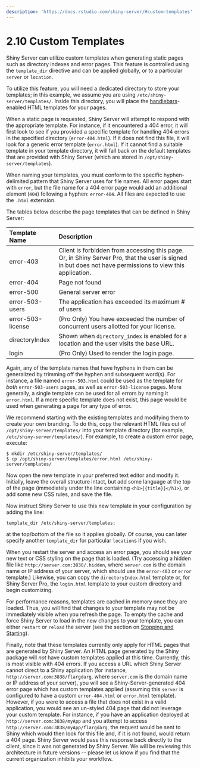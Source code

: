 ```yaml
---
description: 'https://docs.rstudio.com/shiny-server/#custom-templates'
---
```


# 2.10 Custom Templates

Shiny Server can utilize custom templates when generating static pages such as directory indexes and error pages. This feature is controlled using the `template_dir` directive and can be applied globally, or to a particular `server` or `location`.

To utilize this feature, you will need a dedicated directory to store your templates; in this example, we assume you are using `/etc/shiny-server/templates/`. Inside this directory, you will place the [handlebars](http://handlebarsjs.com/)-enabled HTML templates for your pages.

When a static page is requested, Shiny Server will attempt to respond with the appropriate template. For instance, if it encountered a 404 error, it will first look to see if you provided a specific template for handling 404 errors in the specified directory \(`error-404.html`\). If it does not find this file, it will look for a generic error template \(`error.html`\). If it cannot find a suitable template in your template directory, it will fall back on the default templates that are provided with Shiny Server \(which are stored in `/opt/shiny-server/templates`\).

When naming your templates, you must conform to the specific hyphen-delimited pattern that Shiny Server uses for file names. All error pages start with `error`, but the file name for a 404 error page would add an additional element \(`404`\) following a hyphen: `error-404`. All files are expected to use the `.html` extension.

The tables below describe the page templates that can be defined in Shiny Server:

| Template Name | Description |
| :--- | :--- |
| error-403 | Client is forbidden from accessing this page. Or, in Shiny Server Pro, that the user is signed in but does not have permissions to view this application. |
| error-404 | Page not found |
| error-500 | General server error |
| error-503-users | The application has exceeded its maximum \# of users |
| error-503-license | \(Pro Only\) You have exceeded the number of concurrent users allotted for your license. |
| directoryIndex | Shown when `directory_index` is enabled for a location and the user visits the base URL. |
| login | \(Pro Only\) Used to render the login page. |

Again, any of the template names that have hyphens in them can be generalized by trimming off the hyphen and subsequent word\(s\). For instance, a file named `error-503.html` could be used as the template for _both_ `error-503-users` pages, as well as `error-503-license` pages. More generally, a single template can be used for all errors by naming it `error.html`. If a more specific template does not exist, this page would be used when generating a page for any type of error.

We recommend starting with the existing templates and modifying them to create your own branding. To do this, copy the relevant HTML files out of `/opt/shiny-server/templates/` into your template directory \(for example, `/etc/shiny-server/templates/`\). For example, to create a custom error page, execute:

```text
$ mkdir /etc/shiny-server/templates/
$ cp /opt/shiny-server/templates/error.html /etc/shiny-server/templates/
```

Now open the new template in your preferred text editor and modify it. Initially, leave the overall structure intact, but add some language at the top of the page \(immediately under the line containing `<h1>{{title}}</h1>`\), or add some new CSS rules, and save the file.

Now instruct Shiny Server to use this new template in your configuration by adding the line:

```text
template_dir /etc/shiny-server/templates;
```

at the top/bottom of the file so it applies globally. Of course, you can later specify another `template_dir` for particular `location`s if you wish.

When you restart the server and access an error page, you should see your new text or CSS styling on the page that is loaded. \(Try accessing a hidden file like `http://server.com:3838/.hidden`, where `server.com` is the domain name or IP address of your server, which should use the `error-403` or `error` template.\) Likewise, you can copy the `directoryIndex.html` template or, for Shiny Server Pro, the `login.html` template to your custom directory and begin customizing.

For performance reasons, templates are cached in memory once they are loaded. Thus, you will find that changes to your template may not be immediately visible when you refresh the page. To empty the cache and force Shiny Server to load in the new changes to your template, you can either `restart` or `reload` the server \(see the section on [Stopping and Starting](https://docs.rstudio.com/shiny-server/#stopping-and-starting)\).

Finally, note that these templates currently only apply for HTML pages that are generated by Shiny Server. An HTML page generated by the Shiny package will _not_ have custom templates applied at this time. Currently, this is most visible with 404 errors. If you access a URL which Shiny Server cannot direct to a Shiny application \(for instance, `http://server.com:3838/flargdarg`, where `server.com` is the domain name or IP address of your server\), you will see a Shiny-Server-generated 404 error page which has custom templates applied \(assuming this `server` is configured to have a custom `error-404.html` or `error.html` template\). However, if you were to access a file that does not exist in a valid application, you would see an un-styled 404 page that did not leverage your custom template. For instance, if you have an application deployed at `http://server.com:3838/myApp` and you attempt to access `http://server.com:3838/myApp/flargdarg`, the request would be sent to Shiny which would then look for this file and, if it is not found, would return a 404 page. Shiny Server would pass this response back directly to the client, since it was not generated by Shiny Server. We will be reviewing this architecture in future versions -- please let us know if you find that the current organization inhibits your workflow.

